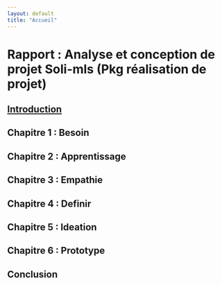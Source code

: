 ```yaml
---
layout: default
title: "Accueil"
---
```

# Rapport : Analyse et conception de projet Soli-mls (Pkg réalisation de projet)
## [Introduction](introduction.md)
## Chapitre 1 : Besoin
## Chapitre 2 : Apprentissage 
## Chapitre 3 : Empathie
## Chapitre 4 : Definir
## Chapitre 5 : Ideation
## Chapitre 6 : Prototype
## Conclusion 
